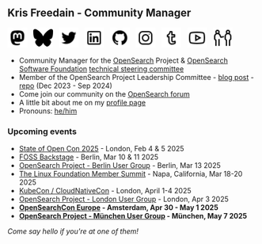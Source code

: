 ## Kris Freedain - Community Manager

<a rel="me" href="https://fosstodon.org/@krisfreedain"><img height="40" src="/images/icons8-mastodon-32.png"></a>&nbsp;&nbsp;
<a rel="me" href="https://bsky.app/profile/krisfreedain.com"><img height="40" src="/images/icons8-butterfly-50.png"></a>&nbsp;&nbsp;
<a href="https://twitter.com/KrisFreedain"><img height="40" src="/images/icons8-twitter-32.png"></a>&nbsp;&nbsp;
<a href="https://www.linkedin.com/in/krisfreedain"><img height="40" src="/images/icons8-linkedin-32.png"></a>&nbsp;&nbsp;
<a href="https://github.com/krisfreedain"><img height="40" src="/images/icons8-github-32.png"></a>&nbsp;&nbsp;
<a href="https://instagram.com/krisf"><img height="40" src="/images/icons8-instagram-32.png"></a>&nbsp;&nbsp;
<a href="http://krisfreedain.tumblr.com/"><img height="40" src="/images/icons8-tumblr-32.png"></a>&nbsp;&nbsp;
<a href="https://www.youtube.com/c/KrisFreedain"><img height="40" src="/images/icons8-youtube-32.png"></a>&nbsp;&nbsp;
<a href="http://pronoun.is/he"><img height="40" src="/images/icons8-he-32.png"></a>&nbsp;&nbsp;

- Community Manager for the [OpenSearch](https://opensearch.org/) Project & [OpenSearch Software Foundation](https://foundation.opensearch.org/) [technical steering committee](https://github.com/opensearch-project/technical-steering)
- Member of the OpenSearch Project Leadership Committee - [blog post](https://opensearch.org/blog/announcing-opensearch-project-leadership-committee/) - [repo](https://github.com/opensearch-project/community/tree/main/leadership-committee) (Dec 2023 - Sep 2024)
- Come join our community on the [OpenSearch forum](https://forum.opensearch.org/)
- A little bit about me on my [profile page](https://krisfreedain.github.io/)
- Pronouns: [he/him](http://pronoun.is/he)

### Upcoming events 
- [State of Open Con 2025](https://stateofopencon.com/) - London, Feb 4 & 5 2025
- [FOSS Backstage](https://25.foss-backstage.de/) - Berlin, Mar 10 & 11 2025
- [OpenSearch Project - Berlin User Group](https://www.meetup.com/opensearch-project-berlin/events/305608182) - Berlin, Mar 13 2025
- [The Linux Foundation Member Summit](https://events.linuxfoundation.org/lf-member-summit/) - Napa, California, Mar 18-20 2025
- [KubeCon / CloudNativeCon](https://events.linuxfoundation.org/kubecon-cloudnativecon-europe/) - London, April 1-4 2025
- [OpenSearch Project - London User Group](https://www.meetup.com/opensearch-project-london/events/305923918) - London, Apr 3 2025
- **[OpenSearchCon Europe](https://events.linuxfoundation.org/opensearchcon-europe/) - Amsterdam, Apr 30 - May 1 2025**
- **[OpenSearch Project - München User Group](https://www.meetup.com/opensearch-project-munchen/events/306551658) - München, May 7 2025**

_Come say hello if you're at one of them!_

<!--
**krisfreedain/krisfreedain** is a ✨ _special_ ✨ repository because its `README.md` (this file) appears on your GitHub profile.

Here are some ideas to get you started:


- 🌱 I’m currently learning ...
- 🤔 I’m looking for help with ...
- 💬 Ask me about ...
- 📫 How to reach me: ...
- :bird: Reach out on Twitter [@KrisFreedain](https://twitter.com/KrisFreedain)

- ⚡ Fun fact: ...
-->
